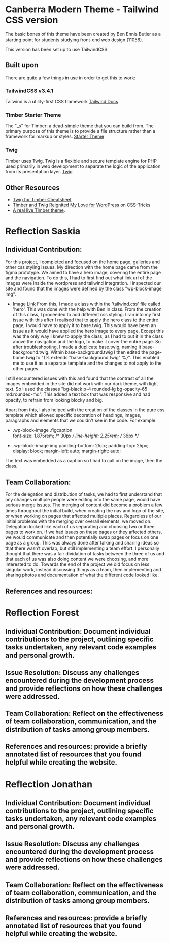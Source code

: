 # Canberra Modern Theme - Tailwind CSS version

The basic bones of this theme have been created by Ben Ennis Butler as a starting point for students studying front-end web design (11056).

This version has been set up to use TailwindCSS.

## Built upon
There are quite a few things in use in order to get this to work:

### TailwindCSS v3.4.1
Tailwind is a utility-first CSS framework
[Tailwind Docs](https://tailwindcss.com/docs/)

### Timber Starter Theme
The "_s" for Timber: a dead-simple theme that you can build from. The primary purpose of this theme is to provide a file structure rather than a framework for markup or styles. [Starter Theme](https://travis-ci.com/github/timber/starter-theme)

### Twig
Timber uses Twig. Twig is a flexible and secure template engine for PHP used primarily in web development to separate the logic of the application from its presentation layer.
[Twig](https://twig.symfony.com/)

## Other Resources

* [Twig for Timber Cheatsheet](http://notlaura.com/the-twig-for-timber-cheatsheet/)
* [Timber and Twig Reignited My Love for WordPress](https://css-tricks.com/timber-and-twig-reignited-my-love-for-wordpress/) on CSS-Tricks
* [A real live Timber theme](https://github.com/laras126/yuling-theme).

# Reflection Saskia 

## Individual Contribution: 
For this project, I completed and focused on the home page, galleries and other css styling issues. My direction with the home page came from the figma prototype. We aimed to have a hero image, covering the entire page and the navigation. To do this, I had to first find out what link url of the images were inside the wordpress and tailwind integration. I inspected our site and found that the images were defined by the class "wp-block-image img".
* [Image Link](http://canberramodernlocal/wp-content/uploads/2022/08/rsw_1160-5-1200x300-c-default.webp)
From this, I made a class within the 'tailwind.css' file called 'hero'. This was done with the help with Ben in class. From the creation of this class, I proceeded to add different css styling. I ran into my first issue with this after I realised that to apply the hero class to the entire page, I would have to apply it to base.twig. This would have been an issue as it would have applied the hero image to every page. Except this was the only way I knew to apply the class, as I had to put it in the class above the navigation and the logo, to make it cover the entire page. So after troubleshooting, I made a duplicate base.twig, naming it base-background.twig. Within base-background.twig I then edited the page-home.twig to "{% extends "base-background.twig" %}". This enabled me to use it as a separate template and the changes to not apply to the other pages. 

I still encountered issues with this and found that the contrast of all the images embedded in the site did not work with our dark theme, with light text. So I used the classes "bg-black p-4 rounded-lg bg-opacity-65 md:rounded-md". This added a text box that was responsive and had opacity, to refrain from looking blocky and big. 

Apart from this, I also helped with the creation of the classes in the pure css template which allowed specific decoration of headings, images, paragraphs and elements that we couldn't see in the code. For example:

* .wp-block-image .figcaption  
font-size: 1.875rem; /* 30px */
line-height: 2.25rem; /* 36px */

*  .wp-block-image img 
 padding-bottom: 25px;
 padding-top: 25px;
 display: block;
 margin-left: auto;
 margin-right: auto; 

The text was embedded as a caption so I had to call on the image, then the class.




## Team Collaboration: 
For the delegation and distribution of tasks, we had to first understand that any changes multiple people were editing into the same page, would have serious merge issues. The merging of content did become a problem a few times throughout the initial build, when creating the nav and logo of the site, or when working on pages that affected multiple places. Regardless of our initial problems with the merging over overall elements, we moved on. Delegation looked like each of us separating and choosing two or three pages to work on. If we had issues on these pages or they affected others, we would communicate and then potentially swap pages or focus on one page as a group. This was always done after talking and sharing ideas so that there wasn’t overlap, but still implementing a team effort. I personally thought that there was a fair dividation of tasks between the three of us and that each of us was also doing content we were choosing, and more interested to do. Towards the end of the project we did focus on less singular work, instead discussing things as a team, then implementing and sharing photos and documentation of what the different code looked like. 

## References and resources:

# Reflection Forest

## Individual Contribution: Document individual contributions to the project, outlining specific tasks undertaken, any relevant code examples and personal growth.

## Issue Resolution: Discuss any challenges encountered during the development process and provide reflections on how these challenges were addressed. 

## Team Collaboration: Reflect on the effectiveness of team collaboration, communication, and the distribution of tasks among group members.

## References and resources: provide a briefly annotated list of resources that you found helpful while creating the website. 

# Reflection Jonathan

## Individual Contribution: Document individual contributions to the project, outlining specific tasks undertaken, any relevant code examples and personal growth.

## Issue Resolution: Discuss any challenges encountered during the development process and provide reflections on how these challenges were addressed. 

## Team Collaboration: Reflect on the effectiveness of team collaboration, communication, and the distribution of tasks among group members.

## References and resources: provide a briefly annotated list of resources that you found helpful while creating the website. 